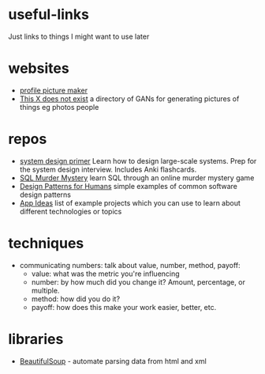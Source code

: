 # useful-links
Just links to things I might want to use later

# websites

- [profile picture maker](https://pfpmaker.com/)
- [This X does not exist](https://thisxdoesnotexist.com) a directory of GANs for generating pictures of things eg photos people  

# repos
 
- [system design primer](https://github.com/donnemartin/system-design-primer) Learn how to design large-scale systems. Prep for the system design interview.  Includes Anki flashcards.
- [SQL Murder Mystery](https://mystery.knightlab.com/) learn SQL through an online murder mystery game
- [Design Patterns for Humans](https://github.com/kamranahmedse/design-patterns-for-humans) simple examples of common software design patterns
- [App Ideas](https://github.com/florinpop17/app-ideas) list of example projects which you can use to learn about different technologies or topics


# techniques

- communicating numbers: talk about value, number, method, payoff:
  - value: what was the metric you're influencing
  - number: by how much did you change it? Amount, percentage, or multiple.
  - method: how did you do it?
  - payoff: how does this make your work easier, better, etc.

# libraries

- [BeautifulSoup](https://www.crummy.com/software/BeautifulSoup/bs4/doc/) - automate parsing data from html and xml
